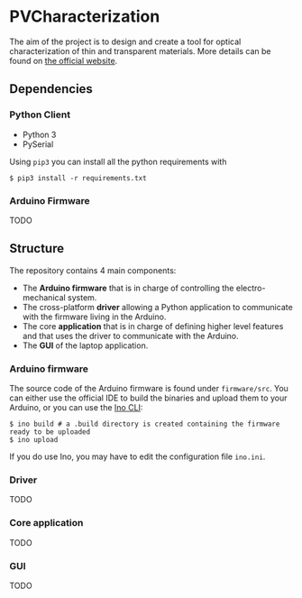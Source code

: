 # PVCharacterization

The aim of the project is to design and create a tool for optical characterization of thin and transparent materials. More details can be found on [the official website](http://www.sensorica.co/home/what-we-do/projects/pv-characterization).

## Dependencies

### Python Client
* Python 3
* PySerial

Using `pip3` you can install all the python requirements with

```console
$ pip3 install -r requirements.txt
```

### Arduino Firmware
TODO

## Structure
The repository contains 4 main components:

* The **Arduino firmware** that is in charge of controlling the electro-mechanical system.
* The cross-platform **driver** allowing a Python application to communicate with the firmware living in the Arduino.
* The core **application** that is in charge of defining higher level features and that uses the driver to communicate with the Arduino.
* The **GUI** of the laptop application.

### Arduino firmware
The source code of the Arduino firmware is found under `firmware/src`. You can either use the official IDE to build the binaries and upload them to your Arduino, or you can use the [Ino CLI](http://inotool.org/):

```console
$ ino build # a .build directory is created containing the firmware ready to be uploaded
$ ino upload
```

 If you do use Ino, you may have to edit the configuration file `ino.ini`.
 
### Driver
 TODO
 
### Core application
 TODO
 
### GUI
 TODO
